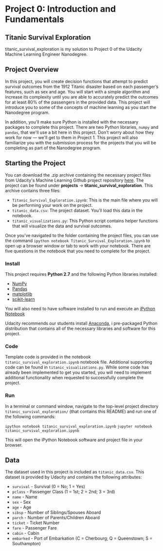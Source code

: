 # Project 0: Introduction and Fundamentals
## Titanic Survival Exploration
titanic_survival_exploration is my solution to Project 0 of the Udacity Machine Learning Engineer Nanodegree. 

## Project Overview
In this project, you will create decision functions that attempt to predict survival outcomes from the 1912 Titanic disaster 
based on each passenger’s features, such as sex and age. You will start with a simple algorithm and increase its complexity 
until you are able to accurately predict the outcomes for at least 80% of the passengers in the provided data. This project 
will introduce you to some of the concepts of machine learning as you start the Nanodegree program.

In addition, you'll make sure Python is installed with the necessary packages to complete this project. 
There are two Python libraries, `numpy` and `pandas`, that we'll use a bit here in this project. 
Don't worry about how they work for now — we'll get to them in Project 1.
This project will also familiarize you with the submission process for the projects that you will 
be completing as part of the Nanodegree program.

## Starting the Project
You can download the .zip archive containing the necessary project files from Udacity's Machine Learning 
Github project repository [here](https://github.com/udacity/machine-learning). The project can be found 
under **projects** -> **titanic_survival_exploration**. This archive contains three files:

- `Titanic_Survival_Exploration.ipynb`: This is the main file where you will be performing your work on the project.
- `titanic_data.csv`: The project dataset. You’ll load this data in the notebook.
- `titanic_visualizations.py`: This Python script contains helper functions that will visualize the data and survival outcomes.

Once you’ve navigated to the folder containing the project files, you can use the command `ipython notebook Titanic_Survival_Exploration.ipynb` to open up a browser window or tab to work with your notebook. There are five questions in the notebook that you need to complete for the project.

### Install

This project requires **Python 2.7** and the following Python libraries installed:

- [NumPy](http://www.numpy.org/)
- [Pandas](http://pandas.pydata.org)
- [matplotlib](http://matplotlib.org/)
- [scikit-learn](http://scikit-learn.org/stable/)

You will also need to have software installed to run and execute an [iPython Notebook](http://ipython.org/notebook.html)

Udacity recommends our students install [Anaconda](https://www.continuum.io/downloads), i pre-packaged Python distribution that contains all of the necessary libraries and software for this project. 

### Code

Template code is provided in the notebook `titanic_survival_exploration.ipynb` notebook file. Additional supporting code can be found in `titanic_visualizations.py`. While some code has already been implemented to get you started, you will need to implement additional functionality when requested to successfully complete the project.

### Run

In a terminal or command window, navigate to the top-level project directory `titanic_survival_exploration/` (that contains this README) and run one of the following commands:

```ipython notebook titanic_survival_exploration.ipynb```
```jupyter notebook titanic_survival_exploration.ipynb```

This will open the iPython Notebook software and project file in your browser.

## Data

The dataset used in this project is included as `titanic_data.csv`. This dataset is provided by Udacity and contains the following attributes:

- `survival` - Survival (0 = No; 1 = Yes)
- `pclass` - Passenger Class (1 = 1st; 2 = 2nd; 3 = 3rd)
- `name` - Name
- `sex` - Sex
- `age` - Age
- `sibsp` - Number of Siblings/Spouses Aboard
- `parch` - Number of Parents/Children Aboard
- `ticket` - Ticket Number
- `fare` - Passenger Fare
- `cabin` - Cabin
- `embarked` - Port of Embarkation (C = Cherbourg; Q = Queenstown; S = Southampton)
